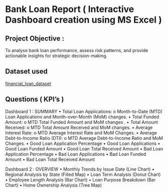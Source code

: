 # Bank Loan Report ( Interactive Dashboard creation using MS Excel )
## Project Objective :
To analyse bank loan performance, assess risk patterns, and provide actionable insights for strategic decision-making.

## Dataset used
<a href="https://github.com/imcodeman24/Bank-Loan-Report/blob/main/financial_loan_dataset.csv">financial_loan_dataset</a>

## Questions ( KPI’s )
Dashboard 1 : SUMMARY
•	Total Loan Applications: 
o	Month-to-Date (MTD) Loan Applications and Month-over-Month (MoM) changes.
•	Total Funded Amount: 
o	MTD Total Funded Amount  and   MoM changes .
•	Total Amount Received: 
o	MTD Total Amount Received  and  MoM changes.
•	Average Interest Rate: 
o	MTD Average Interest Rate and MoM Changes.
•	Average Debt-to-Income Ratio (DTI): 
o	MTD Average Debt-to-Income Ratio and MoM Changes.
•	Good Loan Application Percentage
•	Good Loan Applications
•	Good Loan Funded Amount
•	Good Loan Total Received Amount
•	Bad Loan Application Percentage
•	Bad Loan Applications
•	Bad Loan Funded Amount
•	Bad Loan Total Received Amount

Dashboard 2 : OVERVIEW
•	Monthly Trends by Issue Date (Line Chart)
•	Regional Analysis by State (Filled Map)
•	Loan Term Analysis (Donut Chart)
•	Employee Length Analysis (Bar Chart)
•	Loan Purpose Breakdown (Bar Chart)
•	Home Ownership Analysis (Tree Map)
